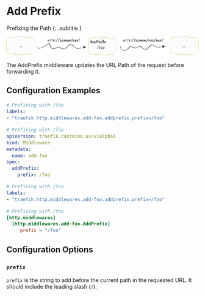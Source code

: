 # Add Prefix

Prefixing the Path 
{: .subtitle }

![AddPrefix](../assets/img/middleware/addprefix.png) 

The AddPrefix middleware updates the URL Path of the request before forwarding it.

## Configuration Examples

```yaml tab="Docker"
# Prefixing with /foo
labels:
- "traefik.http.middlewares.add-foo.addprefix.prefix=/foo"
```

```yaml tab="Kubernetes"
# Prefixing with /foo
apiVersion: traefik.containo.us/v1alpha1
kind: Middleware
metadata:
  name: add-foo
spec:
  addPrefix:
    prefix: /foo
```

```yaml tab="Rancher"
# Prefixing with /foo
labels:
- "traefik.http.middlewares.add-foo.addprefix.prefix=/foo"
```

```toml tab="File"
# Prefixing with /foo
[http.middlewares]
  [http.middlewares.add-foo.AddPrefix]
     prefix = "/foo"
```

## Configuration Options

### `prefix`

`prefix` is the string to add before the current path in the requested URL. It should include the leading slash (`/`).
